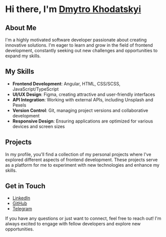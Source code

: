 # Hi there, I'm [Dmytro Khodatskyi](https://github.com/khodatskyi)

## About Me

I'm a highly motivated software developer passionate about creating innovative solutions. I'm eager to learn and grow in the field of frontend development, constantly seeking out new challenges and opportunities to expand my skills.

## My Skills

- **Frontend Development**: Angular, HTML, CSS/SCSS, JavaScript/TypeScript
- **UI/UX Design**: Figma, creating attractive and user-friendly interfaces
- **API Integration**: Working with external APIs, including Unsplash and Pexels
- **Version Control**: Git, managing project versions and collaborative development
- **Responsive Design**: Ensuring applications are optimized for various devices and screen sizes

## Projects

In my profile, you'll find a collection of my personal projects where I've explored different aspects of frontend development. These projects serve as a platform for me to experiment with new technologies and enhance my skills.

## Get in Touch

- [LinkedIn](https://www.linkedin.com/in/dmytro-khodatskyi-21a734256)
- [GitHub](https://github.com/khodatskyi)
- [Telegram](https://t.me/khodatskyi)


If you have any questions or just want to connect, feel free to reach out! I'm always excited to engage with fellow developers and explore new opportunities.
